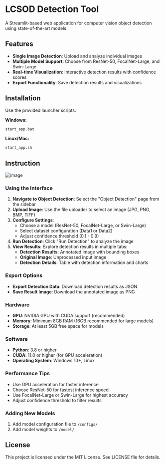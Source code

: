 # LCSOD Detection Tool
A Streamlit-based web application for computer vision object detection using state-of-the-art models.

## Features
- **Single Image Detection**: Upload and analyze individual images
- **Multiple Model Support**: Choose from ResNet-50, FocalNet-Large, and Swin-Large
- **Real-time Visualization**: Interactive detection results with confidence scores
- **Export Functionality**: Save detection results and visualizations

## Installation
Use the provided launcher scripts:

**Windows:**
```bash
start_app.bat
```
**Linux/Mac:**
```bash
start_app.sh
```
## Instruction
![image](https://github.com/xyn-abc/LCSOD-tool/blob/main/LCSOD%20tool%20guidance.gif)

### Using the Interface
1. **Navigate to Object Detection**: Select the "Object Detection" page from the sidebar
2. **Upload Image**: Use the file uploader to select an image (JPG, PNG, BMP, TIFF)
3. **Configure Settings**:
   - Choose a model (ResNet-50, FocalNet-Large, or Swin-Large)
   - Select dataset configuration (Data1 or Data2)
   - Adjust confidence threshold (0.1 - 0.9)
4. **Run Detection**: Click "Run Detection" to analyze the image
5. **View Results**: Explore detection results in multiple tabs:
   - **Detection Results**: Annotated image with bounding boxes
   - **Original Image**: Unprocessed input image
   - **Detection Details**: Table with detection information and charts

### Export Options
- **Export Detection Data**: Download detection results as JSON
- **Save Result Image**: Download the annotated image as PNG


### Hardware
- **GPU**: NVIDIA GPU with CUDA support (recommended)
- **Memory**: Minimum 8GB RAM (16GB recommended for large models)
- **Storage**: At least 5GB free space for models

### Software
- **Python**: 3.8 or higher
- **CUDA**: 11.0 or higher (for GPU acceleration)
- **Operating System**: Windows 10+, Linux

### Performance Tips
- Use GPU acceleration for faster inference
- Choose ResNet-50 for fastest inference speed
- Use FocalNet-Large or Swin-Large for highest accuracy
- Adjust confidence threshold to filter results

### Adding New Models
1. Add model configuration file to `/configs/`
2. Add model weights to `/model/`

## License
This project is licensed under the MIT License. See LICENSE file for details.


